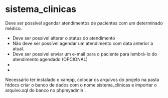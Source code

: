 # sistema_clinicas
Deve ser possível agendar atendimentos de pacientes com um determinado médico.
- Deve ser possível alterar o status do atendimento
- Não deve ser possível agendar um atendimento com data anterior a atual.
- Deve ser possível enviar um e-mail para o paciente para lembrá-lo do atendimento
agendado (OPCIONAL)
-
-
Necessário ter instalado o xampp, colocar os arquivos do projeto na pasta htdocs
criar o banco de dados com o nome sistema_clinicas e importar o arquivo.sql do banco no phpmyadmin .
